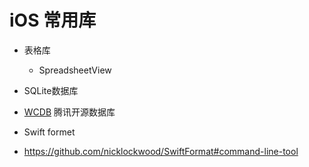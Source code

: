 # iOS 常用库

* 表格库
  * SpreadsheetView

* SQLite数据库
 * [WCDB](https://github.com/Tencent/wcdb/wiki) 腾讯开源数据库

* Swift formet
 * https://github.com/nicklockwood/SwiftFormat#command-line-tool 
